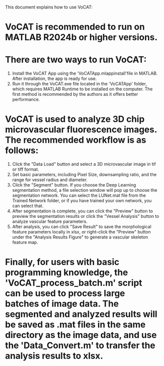This document explains how to use VoCAT:

# VoCAT is recommended to run on MATLAB R2024b or higher versions.

# There are two ways to run VoCAT: 
1. Install the VoCAT App using the 'VoCATApp.mlappinstall'file in MATLAB. After installation, the app is ready for use.
2. Run it through the VoCAT.exe file located in the 'VoCATApp' folder, which requires MATLAB Runtime to be installed on the computer. 
The first method is recommended by the authors as it offers better performance.

# VoCAT is used to analyze 3D chip microvascular fluorescence images. The recommended workflow is as follows:
1. Click the "Data Load" button and select a 3D microvascular image in tif or tiff format.
2. Set basic parameters, including Pixel Size, downsampling ratio, and the range for vessel radius and diameter.
3. Click the "Segment" button. If you choose the Deep Learning segmentation method, a file selection window will pop up to choose the segmentation network. You can select the LUNet.mat file from the Trained Network folder, or if you have trained your own network, you can select that.
4. After segmentation is complete, you can click the "Preview" button to preview the segmentation results or click the "Vessel Analysis" button to analyze vascular feature parameters.
5. After analysis, you can click "Save Result" to save the morphological feature parameters locally in xlsx, or right-click the "Preview" button under the "Analysis Results Figure" to generate a vascular skeleton feature map.

# Finally, for users with basic programming knowledge, the 'VoCAT_process_batch.m' script can be used to process large batches of image data. The segmented and analyzed results will be saved as .mat files in the same directory as the image data, and use the 'Data_Convert.m' to transfer the analysis results to xlsx.